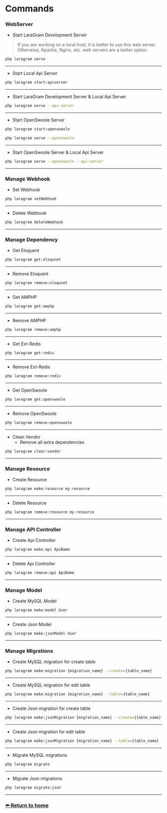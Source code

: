 # Commands

### WebServer
* Start LaraGram Development Server
> If you are working on a local host, it is better to use this web server.
> Otherwise, Apache, Nginx, etc. web servers are a better option.
```bash
php laragram serve
```
---
* Start Local Api Server
```bash
php laragram start:apiserver
```
---
* Start LaraGram Development Server & Local Api Server
```bash
php laragram serve --api-server
```
---
* Start OpenSwoole Server
```bash
php laragram start:openswoole
```
```bash
php laragram serve --openswoole
```
---
* Start OpenSwoole Server & Local Api Server
```bash
php laragram serve --openswoole --api-server
```
---
### Manage Webhook
* Set Webhook
```bash
php laragram setWebhook
```
---
* Delete Webhook
```bash
php laragram deleteWebhook
```
---
### Manage Dependency
* Get Eloquent
```bash
php laragram get:eloqunet
```
---
* Remove Eloquent
```bash
php laragram remove:eloqunet
```
---
* Get AMPHP
```bash
php laragram get:amphp
```
---
* Remove AMPHP
```bash
php laragram remove:amphp
```
---
* Get Ext-Redis
```bash
php laragram get:redis
```
---
* Remove Ext-Redis
```bash
php laragram remove:redis
```
---
* Get OpenSwoole
```bash
php laragram get:openswoole
```
---
* Remove OpenSwoole
```bash
php laragram remove:openswoole
```
---
* Clean Vendor
  * Remove all extra dependencies
```bash
php laragram clear:vendor
```
---
### Manage Resource
* Create Resource
```bash
php laragram make:resource my-resource
```
---
* Delete Resource
```bash
php laragram remove:resource my-resource
```
---
### Manage API Controller
* Create Api Controller
```bash
php laragram make:api ApiName
```
---
* Delete Api Controller
```bash
php laragram remove:api ApiName
```
---
### Manage Model
* Create MySQL Model
```bash
php laragram make:model User
```
---
* Create Json Model
```bash
php laragram make:jsonModel User
```
---
### Manage Migrations
* Create MySQL migration for create table
```bash
php laragram make:migration {migration_name} --create={table_name}
```
---
* Create MySQL migration for edit table
```bash
php laragram make:migration {migration_name} --table={table_name}
```
---
* Create Json migration for create table
```bash
php laragram make:jsonMigration {migration_name} --create={table_name}
```
---
* Create Json migration for edit table
```bash
php laragram make:jsonMigration {migration_name} --table={table_name}
```
---
* Migrate MySQL migrations
```bash
php laragram migrate
```
---
* Migrate Json migrations
```bash
php laragram migrate:json
```
---
### [⬅️ Return to home](https://github.com/laraXgram/Document/readme.md)